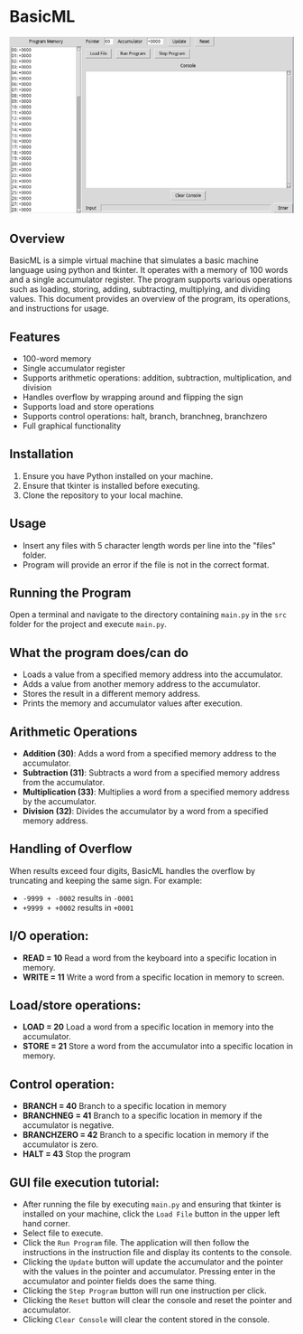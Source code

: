 # BasicML

![Application Screenshot](product_preview.png)

## Overview

BasicML is a simple virtual machine that simulates a basic machine language using python and tkinter. It operates with a memory of 100 words and a single accumulator register. The program supports various operations such as loading, storing, adding, subtracting, multiplying, and dividing values. This document provides an overview of the program, its operations, and instructions for usage.

## Features

- 100-word memory
- Single accumulator register
- Supports arithmetic operations: addition, subtraction, multiplication, and division
- Handles overflow by wrapping around and flipping the sign
- Supports load and store operations
- Supports control operations: halt, branch, branchneg, branchzero
- Full graphical functionality

## Installation

1. Ensure you have Python installed on your machine.
2. Ensure that tkinter is installed before executing.
3. Clone the repository to your local machine.

## Usage

- Insert any files with 5 character length words per line into the "files" folder.
- Program will provide an error if the file is not in the correct format.

## Running the Program

Open a terminal and navigate to the directory containing `main.py` in the `src` folder for the project and execute `main.py`.

## What the program does/can do

- Loads a value from a specified memory address into the accumulator.
- Adds a value from another memory address to the accumulator.
- Stores the result in a different memory address.
- Prints the memory and accumulator values after execution.

## Arithmetic Operations

- **Addition (30)**: Adds a word from a specified memory address to the accumulator.
- **Subtraction (31)**: Subtracts a word from a specified memory address from the accumulator.
- **Multiplication (33)**: Multiplies a word from a specified memory address by the accumulator.
- **Division (32)**: Divides the accumulator by a word from a specified memory address.

## Handling of Overflow

When results exceed four digits, BasicML handles the overflow by truncating and keeping the same sign. For example:

- `-9999 + -0002` results in `-0001`
- `+9999 + +0002` results in `+0001`

## I/O operation:

- **READ = 10** Read a word from the keyboard into a specific location in memory.
- **WRITE = 11** Write a word from a specific location in memory to screen.

## Load/store operations:

- **LOAD = 20** Load a word from a specific location in memory into the accumulator.
- **STORE = 21** Store a word from the accumulator into a specific location in memory.

## Control operation:

- **BRANCH = 40** Branch to a specific location in memory
- **BRANCHNEG = 41** Branch to a specific location in memory if the accumulator is negative.
- **BRANCHZERO = 42** Branch to a specific location in memory if the accumulator is zero.
- **HALT = 43** Stop the program

## GUI file execution tutorial:
- After running the file by executing `main.py` and ensuring that tkinter is installed on your machine, click the `Load File` button in the upper left hand corner.
- Select file to execute.
- Click the `Run Program` file. The application will then follow the instructions in the instruction file and display its contents to the console.
- Clicking the `Update` button will update the accumulator and the pointer with the values in the pointer and accumulator. Pressing enter in the accumulator and pointer fields does the same thing.
- Clicking the `Step Program` button will run one instruction per click.
- Clicking the `Reset` button will clear the console and reset the pointer and accumulator.
- Clicking `Clear Console` will clear the content stored in the console.
